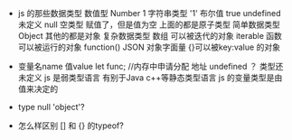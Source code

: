 - js 的那些数据类型
    数值型 Number 1
    字符串类型 '1'
    布尔值 true
    undefined 未定义
    null 空类型 赋值了，但是值为空
    上面的都是原子类型 简单数据类型
    Object 其他的都是对象 复杂数据类型
        数组 可以被迭代的对象 iterable
        函数 可以被运行的对象 function()
        JSON 对象字面量 {}可以被key:value 的对象

- 变量名name 值value
    let func; //内存中申请分配 地址
    undefined ？ 类型还未定义
    js 是弱类型语言 有别于Java c++等静态类型语言
    js 的变量类型是由值来决定的

- type null 'object'?
- 怎么样区别 [] 和 {} 的typeof?
